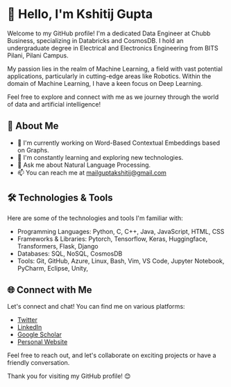 # 👋 Hello, I'm Kshitij Gupta

Welcome to my GitHub profile! 
I'm a dedicated Data Engineer at Chubb Business, specializing in Databricks and CosmosDB. I hold an undergraduate degree in Electrical and Electronics Engineering from BITS Pilani, Pilani Campus. 

My passion lies in the realm of Machine Learning, a field with vast potential applications, particularly in cutting-edge areas like Robotics. Within the domain of Machine Learning, I have a keen focus on Deep Learning. 

Feel free to explore and connect with me as we journey through the world of data and artificial intelligence!

## 🚀 About Me

- 🔭 I'm currently working on Word-Based Contextual Embeddings based on Graphs.
- 🌱 I'm constantly learning and exploring new technologies.
- 💬 Ask me about Natural Language Processing.
- 📫 You can reach me at mailguptakshitij@gmail.com

## 🛠️ Technologies & Tools

Here are some of the technologies and tools I'm familiar with:

- Programming Languages: Python, C, C++, Java, JavaScript, HTML, CSS
- Frameworks & Libraries: Pytorch, Tensorflow, Keras, Huggingface, Transformers, Flask, Django
- Databases: SQL, NoSQL, CosmosDB
- Tools: Git, GitHub, Azure, Linux, Bash, Vim, VS Code, Jupyter Notebook, PyCharm, Eclipse, Unity,


## 🌐 Connect with Me

Let's connect and chat! You can find me on various platforms:

- [Twitter](https://twitter.com/kjgpta)
- [LinkedIn](https://www.linkedin.com/in/kjgpta/)
- [Google Scholar](https://scholar.google.com/citations?user=uvSOzIkAAAAJ&hl=en)
- [Personal Website](https://kjgpta.github.io/)

Feel free to reach out, and let's collaborate on exciting projects or have a friendly conversation.

Thank you for visiting my GitHub profile! 😊
